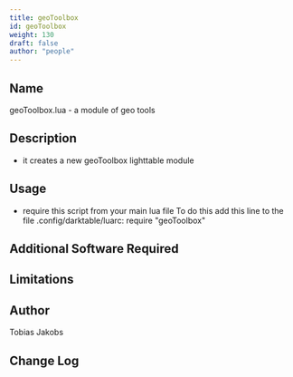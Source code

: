 ```yaml
---
title: geoToolbox
id: geoToolbox
weight: 130
draft: false
author: "people"
---
```


## Name

geoToolbox.lua - a module of geo tools

## Description

* it creates a new geoToolbox lighttable module

## Usage

* require this script from your main lua file
  To do this add this line to the file .config/darktable/luarc:
require "geoToolbox"

## Additional Software Required


## Limitations


## Author

Tobias Jakobs

## Change Log
